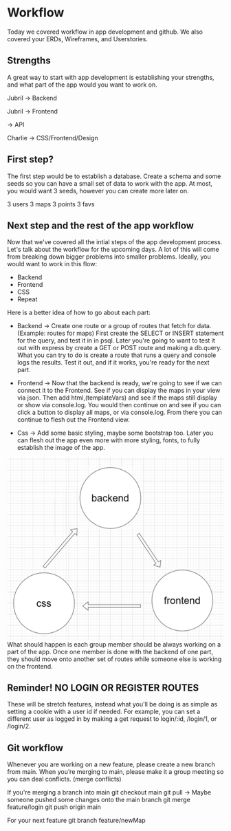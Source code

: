 # Workflow

Today we covered workflow in app development and github.
We also covered your ERDs, Wireframes, and Userstories.

## Strengths

A great way to start with app development is establishing your strengths, and what part of the app would you want to work on.

Jubril -> Backend

Jubril -> Frontend

-> API

Charlie -> CSS/Frontend/Design

## First step?

The first step would be to establish a database. Create a schema and some seeds so you can have a small set of data to work with the app.
At most, you would want 3 seeds, however you can create more later on.

3 users
3 maps
3 points
3 favs

## Next step and the rest of the app workflow

Now that we've covered all the intial steps of the app development process. Let's talk about the workflow for the upcoming days. A lot of this will come from breaking down bigger problems into smaller problems.
Ideally, you would want to work in this flow:
- Backend
- Frontend
- CSS
- Repeat

Here is a better idea of how to go about each part:

- Backend → Create one route or a group of routes that fetch for data. (Example: routes for maps) First create the SELECT or INSERT statement for the query, and test it in in psql. Later you're going to want to test it out with express by create a GET or POST route and making a db.query. What you can try to do is create a route that runs a query and console logs the results. Test it out, and if it works, you're ready for the next part.


- Frontend → Now that the backend is ready, we're going to see if we can connect it to the Frontend. See if you can display the maps in your view via json. Then add html,(templateVars) and see if the maps still display or show via console.log. You would then continue on and see if you can click a button to display all maps, or via console.log. From there you can continue to flesh out the Frontend view.

- Css → Add some basic styling, maybe some bootstrap too. Later you can flesh out the app even more with more styling, fonts, to fully establish the image of the app.

![workflow](https://github.com/senhorgomes/MidtermGroupThree/blob/main/devops.png)
What should happen is each group member should be always working on a part of the app. Once one member is done with the backend of one part, they should move onto another set of routes while someone else is working on the frontend.

## Reminder! NO LOGIN OR REGISTER ROUTES

These will be stretch features, instead what you'll be doing is as simple as setting a cookie with a user id if needed.
For example, you can set a different user as logged in by making a get request to login/:id, /login/1, or /login/2.

## Git workflow

Whenever you are working on a new feature, please create a new branch from main. 
When you’re merging to main, please make it a group meeting so you can deal conflicts. (merge conflicts)

If you're merging a branch into main
git checkout main
git pull -> Maybe someone pushed some changes onto the main branch
git merge feature/login
git push origin main

For your next feature
git branch feature/newMap